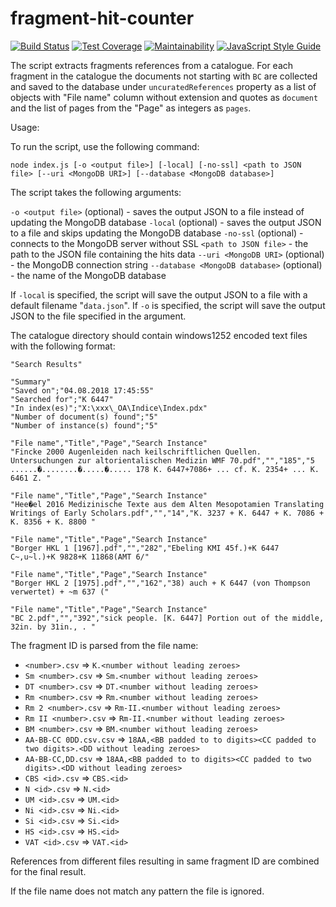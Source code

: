 # fragment-hit-counter

[![Build Status](https://travis-ci.com/ElectronicBabylonianLiterature/fragment-hit-counter.svg?branch=master)](https://travis-ci.com/ElectronicBabylonianLiterature/fragment-hit-counter)
[![Test Coverage](https://api.codeclimate.com/v1/badges/505e1372f12d2ec7eb0b/test_coverage)](https://codeclimate.com/github/ElectronicBabylonianLiterature/fragment-hit-counter/test_coverage)
[![Maintainability](https://api.codeclimate.com/v1/badges/505e1372f12d2ec7eb0b/maintainability)](https://codeclimate.com/github/ElectronicBabylonianLiterature/fragment-hit-counter/maintainability)
[![JavaScript Style Guide](https://img.shields.io/badge/code_style-standard-brightgreen.svg)](https://standardjs.com)

The script extracts fragments references from a catalogue. For each fragment in the catalogue the documents not starting with `BC` are collected and saved to the database under `uncuratedReferences` property as a list of objects with "File name" column without extension and quotes as `document` and the list of pages from the "Page" as integers as `pages`.

Usage:

To run the script, use the following command:

```
node index.js [-o <output file>] [-local] [-no-ssl] <path to JSON file> [--uri <MongoDB URI>] [--database <MongoDB database>]
```

The script takes the following arguments:

`-o <output file>` (optional) - saves the output JSON to a file instead of updating the MongoDB database
`-local` (optional) - saves the output JSON to a file and skips updating the MongoDB database
`-no-ssl` (optional) - connects to the MongoDB server without SSL
`<path to JSON file>` - the path to the JSON file containing the hits data
`--uri <MongoDB URI>` (optional) - the MongoDB connection string
`--database <MongoDB database>` (optional) - the name of the MongoDB database

If `-local` is specified, the script will save the output JSON to a file with a default filename "`data.json`". If `-o` is specified, the script will save the output JSON to the file specified in the argument.

The catalogue directory should contain windows1252 encoded text files with the following format:

```
"Search Results"

"Summary"
"Saved on";"04.08.2018 17:45:55"
"Searched for";"K 6447"
"In index(es)";"X:\xxx\_OA\Indice\Index.pdx"
"Number of document(s) found";"5"              
"Number of instance(s) found";"5"              

"File name","Title","Page","Search Instance"
"Fincke 2000 Augenleiden nach keilschriftlichen Quellen. Untersuchungen zur altorientalischen Medizin WMF 70.pdf","","185","5 ......�........�.....�..... 178 K. 6447+7086+ ... cf. K. 2354+ ... K. 6461 Z. "

"File name","Title","Page","Search Instance"
"Hee�el 2016 Medizinische Texte aus dem Alten Mesopotamien Translating Writings of Early Scholars.pdf","","14","K. 3237 + K. 6447 + K. 7086 + K. 8356 + K. 8800 "

"File name","Title","Page","Search Instance"
"Borger HKL 1 [1967].pdf","","282","Ebeling KMI 45f.)+K 6447 C~,u~l.)+K 9828+K 11868(AMT 6/"

"File name","Title","Page","Search Instance"
"Borger HKL 2 [1975].pdf","","162","38) auch + K 6447 (von Thompson verwertet) + ~m 637 ("

"File name","Title","Page","Search Instance"
"BC 2.pdf","","392","sick people. [K. 6447] Portion out of the middle, 32in. by 31in., . "

```

The fragment ID is parsed from the file name:
- `<number>.csv` => `K.<number without leading zeroes>`
- `Sm <number>.csv` => `Sm.<number without leading zeroes>`
- `DT <number>.csv` => `DT.<number without leading zeroes>`
- `Rm <number>.csv` => `Rm.<number without leading zeroes>`
- `Rm 2 <number>.csv` => `Rm-II.<number without leading zeroes>`
- `Rm II <number>.csv` => `Rm-II.<number without leading zeroes>`
- `BM <number>.csv` => `BM.<number without leading zeroes>`
- `AA-BB-CC 0DD.csv.csv` => `18AA,<BB padded to to digits><CC padded to two digits>.<DD without leading zeroes>`
- `AA-BB-CC,DD.csv` => `18AA,<BB padded to to digits><CC padded to two digits>.<DD without leading zeroes>`
- `CBS <id>.csv` => `CBS.<id>`
- `N <id>.csv` => `N.<id>`
- `UM <id>.csv` => `UM.<id>`
- `Ni <id>.csv` => `Ni.<id>`
- `Si <id>.csv` => `Si.<id>`
- `HS <id>.csv` => `HS.<id>`
- `VAT <id>.csv` => `VAT.<id>`

References from different files resulting in same fragment ID are combined for the final result.

If the file name does not match any pattern the file is ignored.
